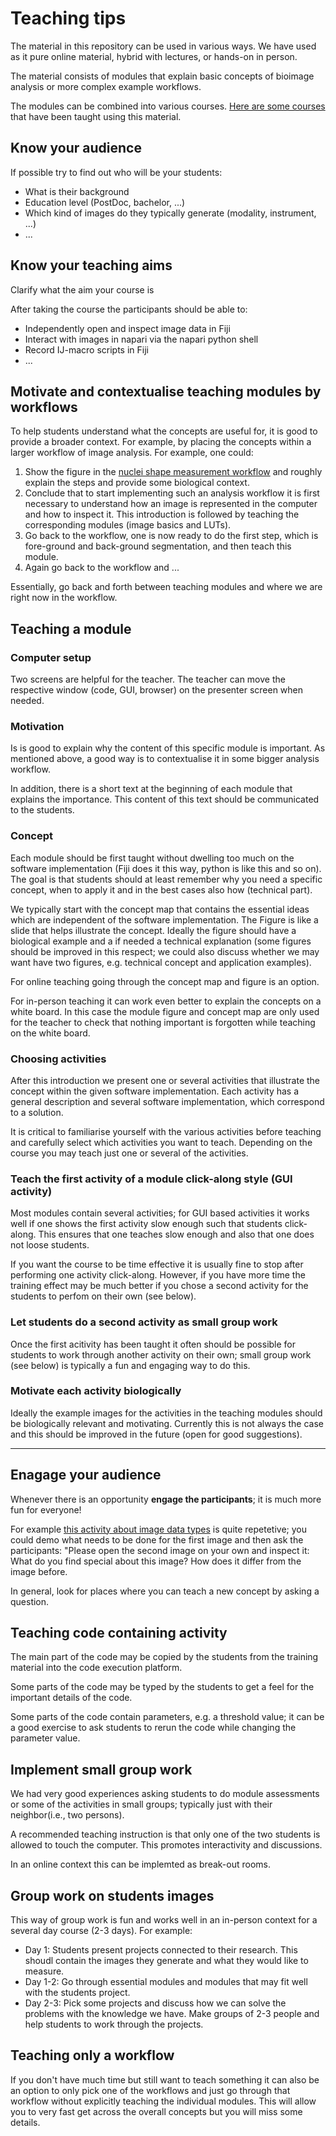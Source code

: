# Teaching tips

The material in this repository can be used in various ways. We have used as it pure online material, hybrid with lectures, or hands-on in person. 

The material consists of modules that explain basic concepts of bioimage analysis or more complex example workflows. 

The modules can be combined into various courses. [Here are some courses](https://github.com/NEUBIAS/training-resources/tree/master/courses) that have been taught using this material.

## Know your audience

If possible try to find out who will be your students:
* What is their background 
* Education level (PostDoc, bachelor, ...)
* Which kind of images do they typically generate (modality, instrument, ...)
* ...

## Know your teaching aims

Clarify what the aim your course is

After taking the course the participants should be able to:
* Independently open and inspect image data in Fiji
* Interact with images in napari via the napari python shell
* Record IJ-macro scripts in Fiji
* ...

## Motivate and contextualise teaching modules by workflows

To help students understand what the concepts are useful for, it is good to provide a broader context. For example, by placing the concepts within a larger workflow of image analysis. 
For example, one could:

1. Show the figure in the [nuclei shape measurement workflow](https://neubias.github.io/training-resources/workflow_segment_2d_nuclei_measure_shape/index.html) and roughly explain the steps and provide some biological context.
2. Conclude that to start implementing such an analysis workflow it is first necessary to understand how an image is represented in the computer and how to inspect it. This introduction is followed by  teaching the corresponding modules (image basics and LUTs).
3. Go back to the workflow, one is now ready to do the first step, which is fore-ground and back-ground segmentation, and then teach this module.
4. Again go back to the workflow and ...

Essentially, go back and forth between teaching modules and where we are right now in the workflow.

## Teaching a module

### Computer setup

Two screens are helpful for the teacher. The teacher can move the respective window (code, GUI, browser) on the presenter screen when needed. 

### Motivation

Is is good to explain why the content of this specific module is important. As mentioned above, a good way is to contextualise it in some bigger analysis workflow.

In addition, there is a short text at the beginning of each module that explains the importance. This content of this text should be communicated to the students.

### Concept

Each module should be first taught without dwelling too much on the software implementation (Fiji does it this way, python is like this and so on). The goal is that students should at least remember why you need a specific concept, when to apply it and in the best cases also how (technical part). 

We typically start with the concept map that contains the essential ideas which are independent of the software implementation. The Figure is like a slide that helps illustrate the concept. Ideally the figure should have a biological example and a if needed a technical explanation (some figures should be improved in this respect; we could also discuss whether we may want have two figures, e.g. technical concept and application examples). 

For online teaching going through the concept map and figure is an option.

For in-person teaching it can work even better to explain the concepts on a white board. In this case the module figure and concept map are only used for the teacher to check that nothing important is forgotten while teaching on the white board.

### Choosing activities

After this introduction we present one or several activities that illustrate the concept within the given software implementation. Each activity has a general description and several software implementation, which correspond to a solution.

It is critical to familiarise yourself with the various activities before teaching and carefully select which activities you want to teach. Depending on the course you may teach just one or several of the activities. 

### Teach the first activity of a module click-along style (GUI activity)

Most modules contain several activities; for GUI based activities it works well if one shows the first activity slow enough such that students click-along. This ensures that one teaches slow enough and also that one does not loose students. 

If you want the course to be time effective it is usually fine to stop after performing one activity click-along. However, if you have more time the training effect may be much better if you chose a second activity for the students to perfom on their own (see below).  

### Let students do a second activity as small group work

Once the first acitivity has been taught it often should be possible for students to work through another activity on their own; small group work (see below) is typically a fun and engaging way to do this.

### Motivate each activity biologically

Ideally the example images for the activities in the teaching modules should be biologically relevant and motivating. Currently this is not always the case and this should be improved in the future (open for good suggestions). 

--------

## Enagage your audience

Whenever there is an opportunity **engage the participants**; it is much more fun for everyone! 

For example [this activity about image data types](https://neubias.github.io/training-resources/datatypes/index.html#explore) is quite repetetive; you could demo what needs to be done for the first image and then ask the participants: "Please open the second image on your own and inspect it: What do you find special about this image? How does it differ from the image before.

In general, look for places where you can teach a new concept by asking a question.

## Teaching code containing activity 

The main part of the code may be copied by the students from the training material into the code execution platform.

Some parts of the code may be typed by the students to get a feel for the important details of the code.

Some parts of the code contain parameters, e.g. a threshold value; it can be a good exercise to ask students to rerun the code while changing the parameter value.

## Implement small group work

We had very good experiences asking students to do module assessments or some of the activities in small groups; typically just with their neighbor(i.e., two persons). 

A recommended teaching instruction is that only one of the two students is allowed to touch the computer. This promotes interactivity and discussions.

In an online context this can be implemted as break-out rooms. 

## Group work on students images

This way of group work is fun and works well in an in-person context for a several day course (2-3 days). For example:

* Day 1: Students present projects connected to their research. This shoudl contain the images they generate and what they would like to measure. 
* Day 1-2: Go through essential modules and modules that may fit well with the students project. 
* Day 2-3: Pick some projects and discuss how we can solve the problems with the knowledge we have. Make groups of 2-3 people and help students to work through the projects.

## Teaching only a workflow

If you don't have much time but still want to teach something it can also be an option to only pick one of the workflows and just go through that workflow without explicitly teaching the individual modules. This will allow you to very fast get across the overall concepts but you will miss some details. 

